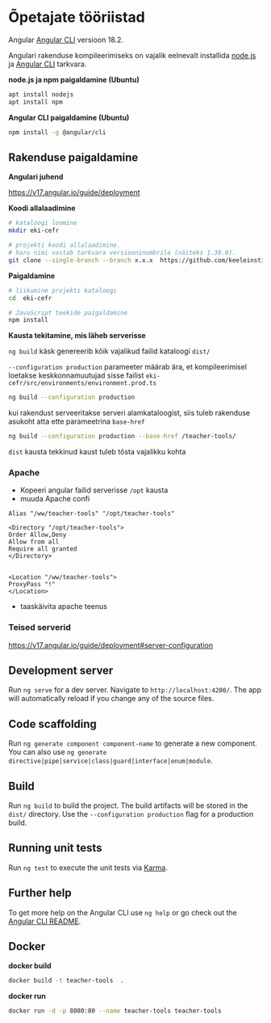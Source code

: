 # Õpetajate tööriistad

Angular [Angular CLI](https://github.com/angular/angular-cli) versioon 18.2.

Angulari rakenduse kompileerimiseks on vajalik eelnevalt installida [node.js](https://nodejs.org) ja [Angular CLI](https://github.com/angular/angular-cli) tarkvara.

**node.js ja npm paigaldamine (Ubuntu)**

```bash
apt install nodejs
apt install npm
```

**Angular CLI paigaldamine (Ubuntu)**

```bash
npm install -g @angular/cli
```

## Rakenduse paigaldamine

**Angulari juhend**

https://v17.angular.io/guide/deployment

**Koodi allalaadimine**

```bash
# kataloogi loomine
mkdir eki-cefr

# projekti koodi allalaadimine.
# haru nimi vastab tarkvara versiooninumbrile (näiteks 1.39.0).
git clone --single-branch --branch x.x.x  https://github.com/keeleinstituut/eki-cefr.git
```

**Paigaldamine**

```bash
# liikumine projekti kataloogi
cd  eki-cefr

# JavaScript teekide paigaldamine
npm install
```

**Kausta tekitamine, mis läheb serverisse**

<code>ng build</code> käsk genereerib kõik vajalikud failid kataloogi <code>dist/</code>

<code>--configuration production</code> parameeter määrab ära, et kompileerimisel loetakse keskkonnamuutujad sisse failist <code>eki-cefr/src/environments/environment.prod.ts</code>

```bash
ng build --configuration production
```

kui rakendust serveeritakse serveri alamkataloogist, siis tuleb rakenduse asukoht atta ette parameetrina <code>base-href</code>

```bash
ng build --configuration production --base-href /teacher-tools/
```

<code>dist</code> kausta tekkinud kaust tuleb tõsta vajalikku kohta

### Apache

- Kopeeri angular failid serverisse <code>/opt</code> kausta
- muuda Apache confi

```
Alias "/ww/teacher-tools" "/opt/teacher-tools"

<Directory "/opt/teacher-tools">
Order Allow,Deny
Allow from all
Require all granted
</Directory>


<Location "/ww/teacher-tools">
ProxyPass "!"
</Location>
```

- taaskäivita apache teenus

### Teised serverid

https://v17.angular.io/guide/deployment#server-configuration

## Development server

Run `ng serve` for a dev server. Navigate to `http://localhost:4200/`. The app will automatically reload if you change any of the source files.

## Code scaffolding

Run `ng generate component component-name` to generate a new component. You can also use `ng generate directive|pipe|service|class|guard|interface|enum|module`.

## Build

Run `ng build` to build the project. The build artifacts will be stored in the `dist/` directory. Use the `--configuration production` flag for a production build.

## Running unit tests

Run `ng test` to execute the unit tests via [Karma](https://karma-runner.github.io).

## Further help

To get more help on the Angular CLI use `ng help` or go check out the [Angular CLI README](https://github.com/angular/angular-cli/blob/master/README.md).

## Docker

**docker build**

```bash
docker build -t teacher-tools  .
```

**docker run**

```bash
docker run -d -p 8080:80 --name teacher-tools teacher-tools
```
